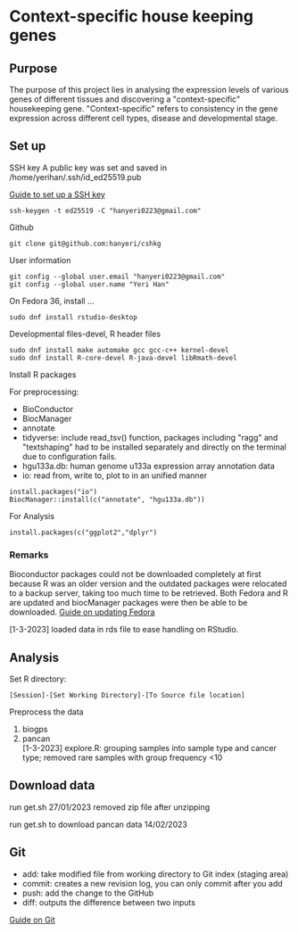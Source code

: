# Context-specific house keeping genes

## Purpose
The purpose of this project lies in analysing the expression levels of various genes of different tissues and discovering a "context-specific" housekeeping gene. "Context-specific" refers to consistency in the gene expression across different cell types, disease and developmental stage. 

## Set up

SSH key
A public key was set and saved in /home/yerihan/.ssh/id_ed25519.pub

[Guide to set up a SSH key](https://docs.github.com/en/authentication/connecting-to-github-with-ssh/generating-a-new-ssh-key-and-adding-it-to-the-ssh-agent)
```
ssh-keygen -t ed25519 -C "hanyeri0223@gmail.com"
```

Github
```
git clone git@github.com:hanyeri/cshkg
```
User information
```
git config --global user.email "hanyeri0223@gmail.com"
git config --global user.name "Yeri Han"
```

On Fedora 36, install ...
```
sudo dnf install rstudio-desktop
```
Developmental files-devel, R header files
```
sudo dnf install make automake gcc gcc-c++ kernel-devel
sudo dnf install R-core-devel R-java-devel libRmath-devel
```
Install R packages

For preprocessing:

* BioConductor
* BiocManager
* annotate
* tidyverse: include read_tsv() function, packages including "ragg" and "textshaping" had to be installed separately and directly on the terminal due to configuration fails.
* hgu133a.db: human genome u133a expression array annotation data
* io: read from, write to, plot to in an unified manner
```
install.packages("io")
BiocManager::install(c("annotate", "hgu133a.db"))
```

For Analysis
```
install.packages(c("ggplot2","dplyr")
```

### Remarks
Bioconductor packages could not be downloaded completely at first because R was an older 
version and the outdated packages were relocated to a backup server, taking too much time to be retrieved. Both Fedora and R are updated and biocManager packages were then be able to be downloaded. 
[Guide on updating Fedora](https://docs.fedoraproject.org/en-US/quick-docs/dnf-system-upgrade/)

[1-3-2023] loaded data in rds file to ease handling on RStudio.


## Analysis
Set R directory: 
```
[Session]-[Set Working Directory]-[To Source file location]
```
Preprocess the data
1. biogps
2. pancan
<br />[1-3-2023] explore.R: grouping samples into sample type and cancer type; removed rare samples with group frequency <10


## Download data
run get.sh
27/01/2023 removed zip file after unzipping

run get.sh to download pancan data
14/02/2023

## Git
* add: take modified file from working directory to Git index (staging area)
* commit: creates a new revision log, you can only commit after you add
* push: add the change to the GitHub
* diff: outputs the difference between two inputs

[Guide on Git](https://rogerdudler.github.io/git-guide/)
